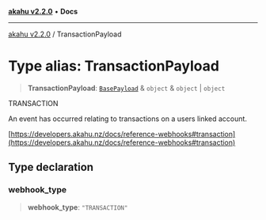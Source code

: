 [**akahu v2.2.0**](../README.md) • **Docs**

***

[akahu v2.2.0](../README.md) / TransactionPayload

# Type alias: TransactionPayload

> **TransactionPayload**: [`BasePayload`](BasePayload.md) & `object` & `object` \| `object`

TRANSACTION

An event has occurred relating to transactions on a users linked account.

[https://developers.akahu.nz/docs/reference-webhooks#transaction](https://developers.akahu.nz/docs/reference-webhooks#transaction)

## Type declaration

### webhook\_type

> **webhook\_type**: `"TRANSACTION"`
